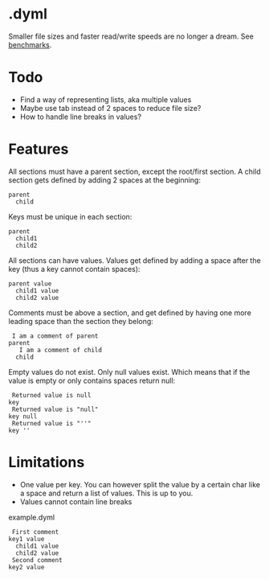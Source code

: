 # .dyml
Smaller file sizes and faster read/write speeds are no longer a dream. See [benchmarks](https://github.com/Osiris-Team/Dyml/issues/17).

# Todo
- Find a way of representing lists, aka multiple values
- Maybe use tab instead of 2 spaces to reduce file size?
- How to handle line breaks in values?

# Features

All sections must have a parent section, except the root/first section. A child section gets defined by adding 2 spaces at the beginning:
```dyml
parent
  child
```
Keys must be unique in each section:
```dyml
parent
  child1
  child2
```
All sections can have values. Values get defined by adding a space after the key (thus a key cannot contain spaces):
```dyml
parent value
  child1 value
  child2 value
```
Comments must be above a section, and get defined by having one more leading space than the section they belong:
```dyml
 I am a comment of parent
parent
   I am a comment of child
  child
```
Empty values do not exist. Only null values exist. Which means that if the value is empty or only contains spaces return null:
```
 Returned value is null
key
 Returned value is "null"
key null
 Returned value is "''"
key ''
```


# Limitations
- One value per key. You can however split the value by a certain char like a space and return a list of values. This is up to you.
- Values cannot contain line breaks

example.dyml
```dyml
 First comment
key1 value
  child1 value
  child2 value
 Second comment
key2 value
```
